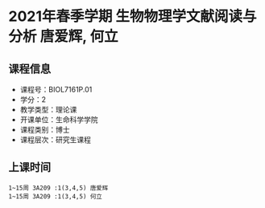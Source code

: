 # 2021年春季学期 生物物理学文献阅读与分析 唐爱辉, 何立






## 课程信息

- 课程号：BIOL7161P.01
- 学分：2
- 教学类型：理论课
- 开课单位：生命科学学院
- 课程类别：博士
- 课程层次：研究生课程

## 上课时间

```
1~15周 3A209 :1(3,4,5) 唐爱辉
1~15周 3A209 :1(3,4,5) 何立
```

